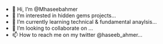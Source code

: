 - 👋 Hi, I’m @Mhaseebahmer
- 👀 I’m interested in hidden gems projects...
- 🌱 I’m currently learning technical & fundamental anaylsis...
- 💞️ I’m looking to collaborate on ...
- 📫 How to reach me on my twitter @haseeb_ahmer...

<!---
Mhaseebahmer/Mhaseebahmer is a ✨ special ✨ repository because its `README.md` (this file) appears on your GitHub profile.
You can click the Preview link to take a look at your changes.
--->
